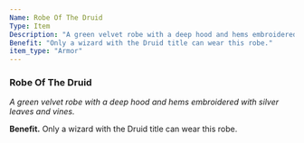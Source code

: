 ```yaml
---
Name: Robe Of The Druid
Type: Item
Description: "A green velvet robe with a deep hood and hems embroidered with silver leaves and vines."
Benefit: "Only a wizard with the Druid title can wear this robe."
item_type: "Armor"
---
```


### Robe Of The Druid

_A green velvet robe with a deep hood and hems embroidered with silver leaves and vines._

**Benefit.** Only a wizard with the Druid title can wear this robe.

